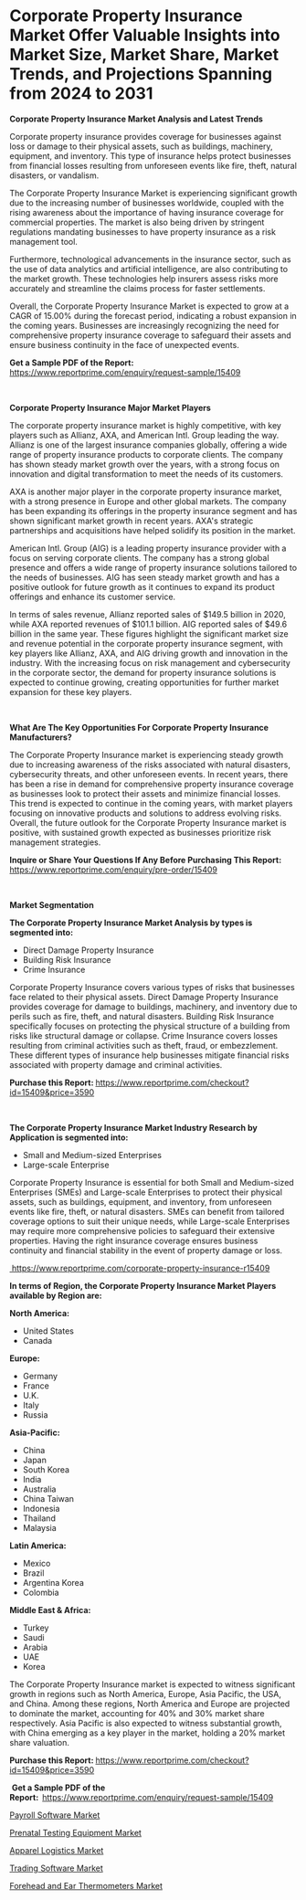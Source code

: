 <p><h1>Corporate Property Insurance Market Offer Valuable Insights into Market Size, Market Share, Market Trends, and Projections Spanning from 2024 to 2031</h1></p><p><strong>Corporate Property Insurance Market Analysis and Latest Trends</strong></p>
<p><p>Corporate property insurance provides coverage for businesses against loss or damage to their physical assets, such as buildings, machinery, equipment, and inventory. This type of insurance helps protect businesses from financial losses resulting from unforeseen events like fire, theft, natural disasters, or vandalism.</p><p>The Corporate Property Insurance Market is experiencing significant growth due to the increasing number of businesses worldwide, coupled with the rising awareness about the importance of having insurance coverage for commercial properties. The market is also being driven by stringent regulations mandating businesses to have property insurance as a risk management tool.</p><p>Furthermore, technological advancements in the insurance sector, such as the use of data analytics and artificial intelligence, are also contributing to the market growth. These technologies help insurers assess risks more accurately and streamline the claims process for faster settlements.</p><p>Overall, the Corporate Property Insurance Market is expected to grow at a CAGR of 15.00% during the forecast period, indicating a robust expansion in the coming years. Businesses are increasingly recognizing the need for comprehensive property insurance coverage to safeguard their assets and ensure business continuity in the face of unexpected events.</p></p>
<p><strong>Get a Sample PDF of the Report:&nbsp;</strong> <a href="https://www.reportprime.com/enquiry/request-sample/15409">https://www.reportprime.com/enquiry/request-sample/15409</a></p>
<p>&nbsp;</p>
<p><strong>Corporate Property Insurance Major Market Players</strong></p>
<p><p>The corporate property insurance market is highly competitive, with key players such as Allianz, AXA, and American Intl. Group leading the way. Allianz is one of the largest insurance companies globally, offering a wide range of property insurance products to corporate clients. The company has shown steady market growth over the years, with a strong focus on innovation and digital transformation to meet the needs of its customers.</p><p>AXA is another major player in the corporate property insurance market, with a strong presence in Europe and other global markets. The company has been expanding its offerings in the property insurance segment and has shown significant market growth in recent years. AXA's strategic partnerships and acquisitions have helped solidify its position in the market.</p><p>American Intl. Group (AIG) is a leading property insurance provider with a focus on serving corporate clients. The company has a strong global presence and offers a wide range of property insurance solutions tailored to the needs of businesses. AIG has seen steady market growth and has a positive outlook for future growth as it continues to expand its product offerings and enhance its customer service.</p><p>In terms of sales revenue, Allianz reported sales of $149.5 billion in 2020, while AXA reported revenues of $101.1 billion. AIG reported sales of $49.6 billion in the same year. These figures highlight the significant market size and revenue potential in the corporate property insurance segment, with key players like Allianz, AXA, and AIG driving growth and innovation in the industry. With the increasing focus on risk management and cybersecurity in the corporate sector, the demand for property insurance solutions is expected to continue growing, creating opportunities for further market expansion for these key players.</p></p>
<p>&nbsp;</p>
<p><strong>What Are The Key Opportunities For Corporate Property Insurance Manufacturers?</strong></p>
<p><p>The Corporate Property Insurance market is experiencing steady growth due to increasing awareness of the risks associated with natural disasters, cybersecurity threats, and other unforeseen events. In recent years, there has been a rise in demand for comprehensive property insurance coverage as businesses look to protect their assets and minimize financial losses. This trend is expected to continue in the coming years, with market players focusing on innovative products and solutions to address evolving risks. Overall, the future outlook for the Corporate Property Insurance market is positive, with sustained growth expected as businesses prioritize risk management strategies.</p></p>
<p><strong>Inquire or Share Your Questions If Any Before Purchasing This Report:</strong> <a href="https://www.reportprime.com/enquiry/pre-order/15409">https://www.reportprime.com/enquiry/pre-order/15409</a></p>
<p>&nbsp;</p>
<p><strong>Market Segmentation</strong></p>
<p><strong>The Corporate Property Insurance Market Analysis by types is segmented into:</strong></p>
<p><ul><li>Direct Damage Property Insurance</li><li>Building Risk Insurance</li><li>Crime Insurance</li></ul></p>
<p><p>Corporate Property Insurance covers various types of risks that businesses face related to their physical assets. Direct Damage Property Insurance provides coverage for damage to buildings, machinery, and inventory due to perils such as fire, theft, and natural disasters. Building Risk Insurance specifically focuses on protecting the physical structure of a building from risks like structural damage or collapse. Crime Insurance covers losses resulting from criminal activities such as theft, fraud, or embezzlement. These different types of insurance help businesses mitigate financial risks associated with property damage and criminal activities.</p></p>
<p><strong>Purchase this Report:&nbsp;</strong><a href="https://www.reportprime.com/checkout?id=15409&price=3590">https://www.reportprime.com/checkout?id=15409&price=3590</a></p>
<p>&nbsp;</p>
<p><strong>The Corporate Property Insurance Market Industry Research by Application is segmented into:</strong></p>
<p><ul><li>Small and Medium-sized Enterprises</li><li>Large-scale Enterprise</li></ul></p>
<p><p>Corporate Property Insurance is essential for both Small and Medium-sized Enterprises (SMEs) and Large-scale Enterprises to protect their physical assets, such as buildings, equipment, and inventory, from unforeseen events like fire, theft, or natural disasters. SMEs can benefit from tailored coverage options to suit their unique needs, while Large-scale Enterprises may require more comprehensive policies to safeguard their extensive properties. Having the right insurance coverage ensures business continuity and financial stability in the event of property damage or loss.</p></p>
<p><a href="https://www.reportprime.com/corporate-property-insurance-r15409">&nbsp;https://www.reportprime.com/corporate-property-insurance-r15409</a></p>
<p><strong>In terms of Region, the Corporate Property Insurance Market Players available by Region are:</strong></p>
<p>
    <p> <strong> North America: </strong>
        <ul>
            <li>United States</li>
            <li>Canada</li>
        </ul>
        </p> 
    <p> <strong> Europe: </strong>
        <ul>
            <li>Germany</li>
            <li>France</li>
            <li>U.K.</li>
            <li>Italy</li>
            <li>Russia</li>
        </ul>
        </p> 
    <p> <strong> Asia-Pacific: </strong>
        <ul>
            <li>China</li>
            <li>Japan</li>
            <li>South Korea</li>
            <li>India</li>
            <li>Australia</li>
            <li>China Taiwan</li>
            <li>Indonesia</li>
            <li>Thailand</li>
            <li>Malaysia</li>
        </ul>
        </p> 
    <p> <strong> Latin America: </strong>
        <ul>
            <li>Mexico</li>
            <li>Brazil</li>
            <li>Argentina Korea</li>
            <li>Colombia</li>
        </ul>
        </p> 
    <p> <strong> Middle East & Africa: </strong>
        <ul>
            <li>Turkey</li>
            <li>Saudi</li>
            <li>Arabia</li>
            <li>UAE</li>
            <li>Korea</li>
        </ul>
    </p>
    </p>
<p><p>The Corporate Property Insurance market is expected to witness significant growth in regions such as North America, Europe, Asia Pacific, the USA, and China. Among these regions, North America and Europe are projected to dominate the market, accounting for 40% and 30% market share respectively. Asia Pacific is also expected to witness substantial growth, with China emerging as a key player in the market, holding a 20% market share valuation.</p></p>
<p><strong>Purchase this Report: </strong><a href="https://www.reportprime.com/checkout?id=15409&price=3590">https://www.reportprime.com/checkout?id=15409&price=3590</a></p>
<p>&nbsp;<strong>Get a Sample PDF of the Report:&nbsp;&nbsp;</strong><a href="https://www.reportprime.com/enquiry/request-sample/15409">https://www.reportprime.com/enquiry/request-sample/15409</a></p>
<p><strong></strong></p>
<p><p><a href="https://github.com/mdhefjumiah/Market-Research-Report-List-2/blob/main/payroll-software-market.md">Payroll Software Market</a></p><p><a href="https://medium.com/@sharquayrhodes1927/prenatal-testing-equipment-market-share-market-analysis-growth-trends-forecasts-for-period-ce336685f2c4">Prenatal Testing Equipment Market</a></p><p><a href="https://github.com/sifatuddin25/Market-Research-Report-List-2/blob/main/apparel-logistics-market.md">Apparel Logistics Market</a></p><p><a href="https://github.com/wrwgzwbr35/Market-Research-Report-List-2/blob/main/trading-software-market.md">Trading Software Market</a></p><p><a href="https://medium.com/@susanabraun1964/forehead-and-ear-thermometers-market-research-report-exploring-market-size-and-revenue-analysis-4819ecb199e2">Forehead and Ear Thermometers Market</a></p></p>